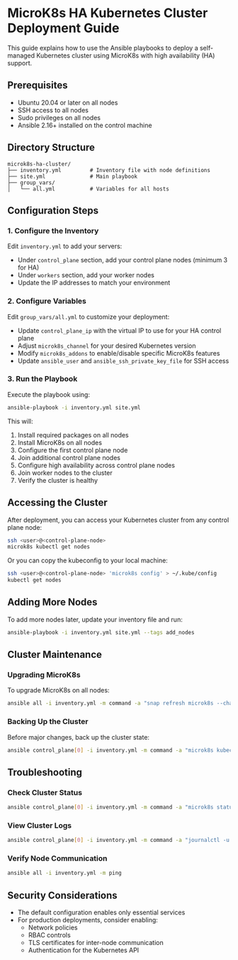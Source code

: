 # MicroK8s HA Kubernetes Cluster Deployment Guide

This guide explains how to use the Ansible playbooks to deploy a self-managed Kubernetes cluster using MicroK8s with high availability (HA) support.

## Prerequisites

- Ubuntu 20.04 or later on all nodes
- SSH access to all nodes
- Sudo privileges on all nodes
- Ansible 2.16+ installed on the control machine

## Directory Structure

```
microk8s-ha-cluster/
├── inventory.yml         # Inventory file with node definitions
├── site.yml              # Main playbook
├── group_vars/
│   └── all.yml           # Variables for all hosts
```

## Configuration Steps

### 1. Configure the Inventory

Edit `inventory.yml` to add your servers:

- Under `control_plane` section, add your control plane nodes (minimum 3 for HA)
- Under `workers` section, add your worker nodes
- Update the IP addresses to match your environment

### 2. Configure Variables

Edit `group_vars/all.yml` to customize your deployment:

- Update `control_plane_ip` with the virtual IP to use for your HA control plane
- Adjust `microk8s_channel` for your desired Kubernetes version
- Modify `microk8s_addons` to enable/disable specific MicroK8s features
- Update `ansible_user` and `ansible_ssh_private_key_file` for SSH access

### 3. Run the Playbook

Execute the playbook using:

```bash
ansible-playbook -i inventory.yml site.yml
```

This will:
1. Install required packages on all nodes
2. Install MicroK8s on all nodes
3. Configure the first control plane node
4. Join additional control plane nodes
5. Configure high availability across control plane nodes
6. Join worker nodes to the cluster
7. Verify the cluster is healthy

## Accessing the Cluster

After deployment, you can access your Kubernetes cluster from any control plane node:

```bash
ssh <user>@<control-plane-node>
microk8s kubectl get nodes
```

Or you can copy the kubeconfig to your local machine:

```bash
ssh <user>@<control-plane-node> 'microk8s config' > ~/.kube/config
kubectl get nodes
```

## Adding More Nodes

To add more nodes later, update your inventory file and run:

```bash
ansible-playbook -i inventory.yml site.yml --tags add_nodes
```

## Cluster Maintenance

### Upgrading MicroK8s

To upgrade MicroK8s on all nodes:

```bash
ansible all -i inventory.yml -m command -a "snap refresh microk8s --channel=<new-channel>" -b
```

### Backing Up the Cluster

Before major changes, back up the cluster state:

```bash
ansible control_plane[0] -i inventory.yml -m command -a "microk8s kubectl get all --all-namespaces -o yaml > cluster-backup.yaml" -b
```

## Troubleshooting

### Check Cluster Status

```bash
ansible control_plane[0] -i inventory.yml -m command -a "microk8s status" -b
```

### View Cluster Logs

```bash
ansible control_plane[0] -i inventory.yml -m command -a "journalctl -u snap.microk8s.daemon-kubelet" -b
```

### Verify Node Communication

```bash
ansible all -i inventory.yml -m ping
```

## Security Considerations

- The default configuration enables only essential services
- For production deployments, consider enabling:
  - Network policies
  - RBAC controls
  - TLS certificates for inter-node communication
  - Authentication for the Kubernetes API